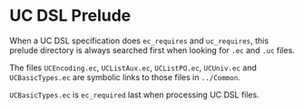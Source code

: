 UC DSL Prelude
================================================================================

When a UC DSL specification does `ec_requires` and `uc_requires`, this
prelude directory is always searched first when looking for `.ec`
and `.uc` files.

The files `UCEncoding.ec`, `UCListAux.ec`, `UCListPO.ec`,
`UCUniv.ec` and `UCBasicTypes.ec` are symbolic links to those files in
`../Common`.

`UCBasicTypes.ec` is `ec_required` last when processing UC DSL files.

